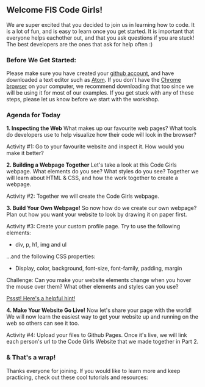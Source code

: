 ## Welcome FIS Code Girls!

We are super excited that you decided to join us in learning how to code. It is a lot of fun, and is easy to learn once you get started. It is important that everyone helps eachother out, and that you ask questions if you are stuck! The best developers are the ones that ask for help often :)

### Before We Get Started:

Please make sure you have created your [github account](https://github.com/), and have downloaded a text editor such as [Atom](https://atom.io/). If you don't have the [Chrome browser](https://www.google.com/chrome/) on your computer, we recommend downloading that too since we will be using it for most of our examples. If you get stuck with any of these steps, please let us know before we start with the workshop.

### Agenda for Today

**1. Inspecting the Web**
What makes up our favourite web pages? What tools do developers use to help visualize how their code will look in the browser?

Activity #1: Go to your favourite website and inspect it. How would you make it better?

**2. Building a Webpage Together**
Let's take a look at this Code Girls webpage. What elements do you see? What styles do you see? Together we will learn about HTML & CSS, and how the work together to create a webpage.

Activity #2: Together we will create the Code Girls webpage.

**3. Build Your Own Webpage!**
So now how do we create our own webpage? Plan out how you want your website to look by drawing it on paper first. 

Activity #3: Create your custom profile page. Try to use the following elements:

- div, p, h1, img and ul
 
...and the following CSS properties:

- Display, color, background, font-size, font-family, padding, margin

Challenge: Can you make your website elements change when you hover the mouse over them? What other elements and styles can you use?

[Pssst! Here's a helpful hint!](https://www.w3schools.com/cssref/)

**4. Make Your Website Go Live!**
Now let's share your page with the world! We will now learn the easiest way to get your website up and running on the web so others can see it too. 

Activity #4: Upload your files to Github Pages. Once it's live, we will link each person's url to the Code Girls Website that we made together in Part 2. 


### & That's a wrap!

Thanks everyone for joining. If you would like to learn more and keep practicing, check out these cool tutorials and resources:


